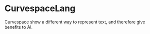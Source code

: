 # CurvespaceLang
Curvespace show a different way to represent text, and therefore give benefits to AI.
